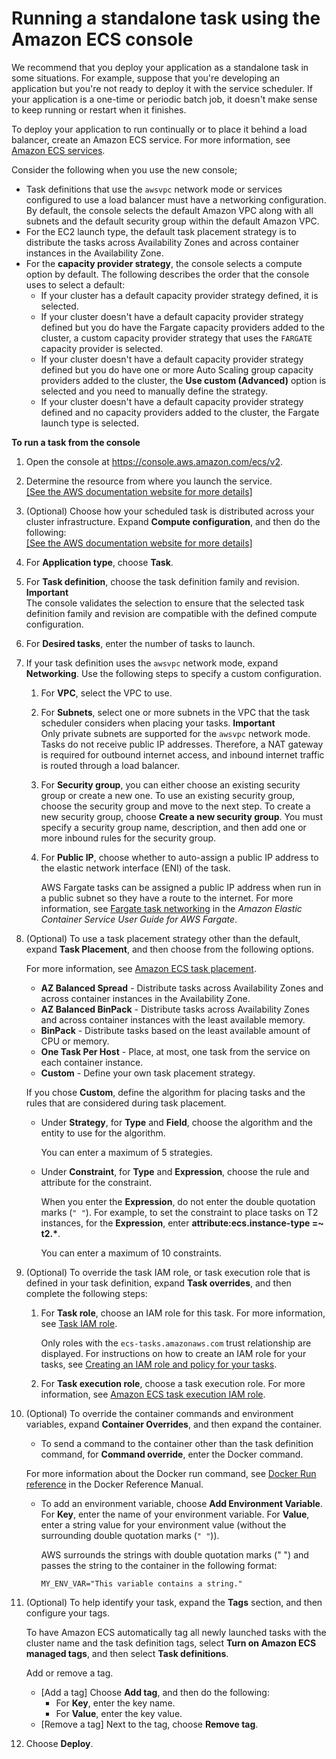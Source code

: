 # Running a standalone task using the Amazon ECS console<a name="ecs_run_task-v2"></a>

We recommend that you deploy your application as a standalone task in some situations\. For example, suppose that you're developing an application but you're not ready to deploy it with the service scheduler\. If your application is a one\-time or periodic batch job, it doesn't make sense to keep running or restart when it finishes\.

To deploy your application to run continually or to place it behind a load balancer, create an Amazon ECS service\. For more information, see [Amazon ECS services](ecs_services.md)\.

Consider the following when you use the new console;
+ Task definitions that use the `awsvpc` network mode or services configured to use a load balancer must have a networking configuration\. By default, the console selects the default Amazon VPC along with all subnets and the default security group within the default Amazon VPC\. 
+ For the EC2 launch type, the default task placement strategy is to distribute the tasks across Availability Zones and across container instances in the Availability Zone\.
+ For the **capacity provider strategy**, the console selects a compute option by default\. The following describes the order that the console uses to select a default:
  + If your cluster has a default capacity provider strategy defined, it is selected\.
  + If your cluster doesn't have a default capacity provider strategy defined but you do have the Fargate capacity providers added to the cluster, a custom capacity provider strategy that uses the `FARGATE` capacity provider is selected\.
  + If your cluster doesn't have a default capacity provider strategy defined but you do have one or more Auto Scaling group capacity providers added to the cluster, the **Use custom \(Advanced\)** option is selected and you need to manually define the strategy\.
  + If your cluster doesn't have a default capacity provider strategy defined and no capacity providers added to the cluster, the Fargate launch type is selected\.

**To run a task from the console**

1. Open the console at [https://console\.aws\.amazon\.com/ecs/v2](https://console.aws.amazon.com/ecs/v2)\.

1. Determine the resource from where you launch the service\.    
[\[See the AWS documentation website for more details\]](http://docs.aws.amazon.com/AmazonECS/latest/developerguide/ecs_run_task-v2.html)

1. \(Optional\) Choose how your scheduled task is distributed across your cluster infrastructure\. Expand **Compute configuration**, and then do the following:    
[\[See the AWS documentation website for more details\]](http://docs.aws.amazon.com/AmazonECS/latest/developerguide/ecs_run_task-v2.html)

1. For **Application type**, choose **Task**\.

1. For **Task definition**, choose the task definition family and revision\.
**Important**  
The console validates the selection to ensure that the selected task definition family and revision are compatible with the defined compute configuration\.

1. For **Desired tasks**, enter the number of tasks to launch\.

1. If your task definition uses the `awsvpc` network mode, expand **Networking**\. Use the following steps to specify a custom configuration\.

   1. For **VPC**, select the VPC to use\.

   1. For **Subnets**, select one or more subnets in the VPC that the task scheduler considers when placing your tasks\.
**Important**  
Only private subnets are supported for the `awsvpc` network mode\. Tasks do not receive public IP addresses\. Therefore, a NAT gateway is required for outbound internet access, and inbound internet traffic is routed through a load balancer\.

   1. For **Security group**, you can either choose an existing security group or create a new one\. To use an existing security group, choose the security group and move to the next step\. To create a new security group, choose **Create a new security group**\. You must specify a security group name, description, and then add one or more inbound rules for the security group\.

   1. For **Public IP**, choose whether to auto\-assign a public IP address to the elastic network interface \(ENI\) of the task\. 

      AWS Fargate tasks can be assigned a public IP address when run in a public subnet so they have a route to the internet\. For more information, see [Fargate task networking](https://docs.aws.amazon.com/AmazonECS/latest/userguide/fargate-task-networking.html) in the *Amazon Elastic Container Service User Guide for AWS Fargate*\.

1. \(Optional\) To use a task placement strategy other than the default, expand **Task Placement**, and then choose from the following options\.

    For more information, see [Amazon ECS task placement](task-placement.md)\.
   + **AZ Balanced Spread** \- Distribute tasks across Availability Zones and across container instances in the Availability Zone\.
   + **AZ Balanced BinPack** \- Distribute tasks across Availability Zones and across container instances with the least available memory\.
   + **BinPack** \- Distribute tasks based on the least available amount of CPU or memory\.
   + **One Task Per Host** \- Place, at most, one task from the service on each container instance\.
   + **Custom** \- Define your own task placement strategy\. 

   If you chose **Custom**, define the algorithm for placing tasks and the rules that are considered during task placement\.
   + Under **Strategy**, for **Type** and **Field**, choose the algorithm and the entity to use for the algorithm\.

     You can enter a maximum of 5 strategies\.
   + Under **Constraint**, for **Type** and **Expression**, choose the rule and attribute for the constraint\.

     When you enter the **Expression**, do not enter the double quotation marks \(`" "`\)\. For example, to set the constraint to place tasks on T2 instances, for the **Expression**, enter **attribute:ecs\.instance\-type =\~ t2\.\***\.

     You can enter a maximum of 10 constraints\.

1. \(Optional\) To override the task IAM role, or task execution role that is defined in your task definition, expand **Task overrides**, and then complete the following steps:

   1. For **Task role**, choose an IAM role for this task\. For more information, see [Task IAM role](task-iam-roles.md)\.

      Only roles with the `ecs-tasks.amazonaws.com` trust relationship are displayed\. For instructions on how to create an IAM role for your tasks, see [Creating an IAM role and policy for your tasks](task-iam-roles.md#create_task_iam_policy_and_role)\.

   1. For **Task execution role**, choose a task execution role\. For more information, see [Amazon ECS task execution IAM role](task_execution_IAM_role.md)\.

1. \(Optional\) To override the container commands and environment variables, expand **Container Overrides**, and then expand the container\.
   +  To send a command to the container other than the task definition command, for **Command override**, enter the Docker command\.

     For more information about the Docker run command, see [Docker Run reference](https://docs.docker.com/engine/reference/run/) in the Docker Reference Manual\.
   + To add an environment variable, choose **Add Environment Variable**\. For **Key**, enter the name of your environment variable\. For **Value**, enter a string value for your environment value \(without the surrounding double quotation marks \(`" "`\)\)\.

     AWS surrounds the strings with double quotation marks \(" "\) and passes the string to the container in the following format:

     ```
     MY_ENV_VAR="This variable contains a string."
     ```

1. \(Optional\) To help identify your task, expand the **Tags** section, and then configure your tags\.

   To have Amazon ECS automatically tag all newly launched tasks with the cluster name and the task definition tags, select **Turn on Amazon ECS managed tags**, and then select **Task definitions**\.

   Add or remove a tag\.
   + \[Add a tag\] Choose **Add tag**, and then do the following:
     + For **Key**, enter the key name\.
     + For **Value**, enter the key value\.
   + \[Remove a tag\] Next to the tag, choose **Remove tag**\.

1. Choose **Deploy**\.